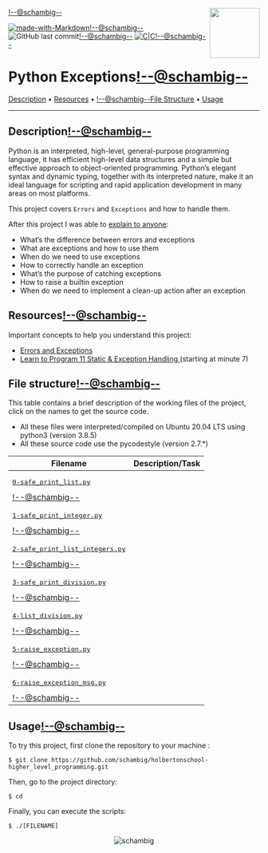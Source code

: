 <img align='right' src='https://user-images.githubusercontent.com/5713670/87202985-820dcb80-c2b6-11ea-9f56-7ec461c497c3.gif' width='100'><!--@schambig-->

[![made-with-Markdown](https://img.shields.io/badge/Made%20with-Markdown-1f425f.svg)](http://commonmark.org)<!--@schambig-->
![GitHub last commit](https://img.shields.io/github/last-commit/schambig/holbertonschool-higher_level_programming)<!--@schambig-->
[![C|C](https://img.shields.io/badge/Repo-00%20commits-orange.svg)](https://sourcerer.io/schambig)<!--@schambig-->

# Python Exceptions<!--@schambig-->

[Description](#description) • [Resources](#resources) • <!--@schambig-->[File Structure](#file-structure) • [Usage](#usage)

---

## Description<!--@schambig-->

Python is an interpreted, high-level, general-purpose programming language, it has efficient high-level data structures and a simple but effective approach to object-oriented programming. Python’s elegant syntax and dynamic typing, together with its interpreted nature, make it an ideal language for scripting and rapid application development in many areas on most platforms.

This project covers `Errors` and `Exceptions` and how to handle them.

After this project I was able to [explain to anyone](https://fs.blog/feynman-learning-technique/):

* What’s the difference between errors and exceptions
* What are exceptions and how to use them
* When do we need to use exceptions
* How to correctly handle an exception
* What’s the purpose of catching exceptions
* How to raise a builtin exception
* When do we need to implement a clean-up action after an exception

## Resources<!--@schambig-->

Important concepts to help you understand this project:

* [Errors and Exceptions](https://docs.python.org/3/tutorial/errors.html)
* [Learn to Program 11 Static & Exception Handling ](https://www.youtube.com/watch?v=7vbgD-3s-w4) (starting at minute 7)


## File structure<!--@schambig-->

This table contains a brief description of the working files of the project, click on the names to get the source code.

* All these files were interpreted/compiled on Ubuntu 20.04 LTS using python3 (version 3.8.5)
* All these source code use the pycodestyle (version 2.7.*)

| Filename | Description/Task |
| --- | --- |
| <pre>[0-safe_print_list.py](0-safe_print_list.py)</pre><!--@schambig--> |  |
| <pre>[1-safe_print_integer.py](1-safe_print_integer.py)</pre><!--@schambig--> |  |
| <pre>[2-safe_print_list_integers.py](2-safe_print_list_integers.py)</pre><!--@schambig--> |  |
| <pre>[3-safe_print_division.py](3-safe_print_division.py)</pre><!--@schambig--> |  |
| <pre>[4-list_division.py](4-list_division.py)</pre><!--@schambig--> |  |
| <pre>[5-raise_exception.py](5-raise_exception.py)</pre><!--@schambig--> |  |
| <pre>[6-raise_exception_msg.py](6-raise_exception_msg.py)</pre><!--@schambig--> |  |


## Usage<!--@schambig-->

To try this project, first clone the repository to your machine :

```
$ git clone https://github.com/schambig/holbertonschool-higher_level_programming.git
```

Then, go to the project directory:

```
$ cd 
```

Finally, you can execute the scripts:

```
$ ./[FILENAME]
```


<p align="center">
  <img alt="schambig" src="https://capsule-render.vercel.app/api?type=waving&color=gradient&height=60&section=footer"/>
</p>
